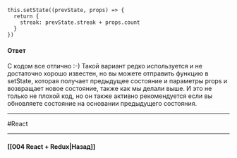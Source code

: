 
```
this.setState((prevState, props) => {  
  return {  
    streak: prevState.streak + props.count  
  }  
})
```

#### Ответ

С кодом все отлично :-) Такой вариант редко используется и не достаточно хорошо известен, но вы можете отправить функцию в setState, которая получает предыдущее состояние и параметры props и возвращает новое состояние, также как мы делали выше. И это не только не плохой код, но он также активно рекомендуется если вы обновляете состояние на основании предыдущего состояния.

____
#React

____

#### [[004 React + Redux|Назад]]